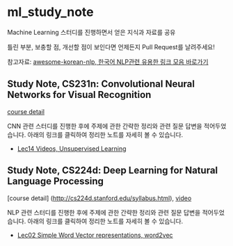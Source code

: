 # ml_study_note
Machine Learning 스터디를 진행하면서 얻은 지식과 자료를 공유

틀린 부분, 보충할 점, 개선할 점이 보인다면 언제든지 Pull Request를 날려주세요!

참고자료: [awesome-korean-nlp, 한국어 NLP관련 유용한 링크 모음 바로가기](https://github.com/insikk/awesome-korean-nlp)


## Study Note, CS231n: Convolutional Neural Networks for Visual Recognition

[course detail](http://cs231n.stanford.edu/)

CNN 관련 스터디를 진행한 후에 주제에 관한 간략한 정리와 관련 질문 답변을 적어두었습니다.
아래의 링크를 클릭하여 정리한 노트를 자세히 볼 수 있습니다. 

* [Lec14 Videos, Unsupervised Learning](https://github.com/insikk/ml_study_note/blob/master/cs231n_lec14_video_unsupervised.md)

## Study Note, CS224d: Deep Learning for Natural Language Processing

[course detail] (http://cs224d.stanford.edu/syllabus.html), 
[video](https://www.youtube.com/playlist?list=PLlJy-eBtNFt4CSVWYqscHDdP58M3zFHIG)

NLP 관련 스터디를 진행한 후에 주제에 관한 간략한 정리와 관련 질문 답변을 적어두었습니다.
아래의 링크를 클릭하여 정리한 노트를 자세히 볼 수 있습니다. 

* [Lec02 Simple Word Vector representations, word2vec](https://github.com/insikk/ml_study_note/blob/master/cs224d_lec02_word_vec_representation.md)


